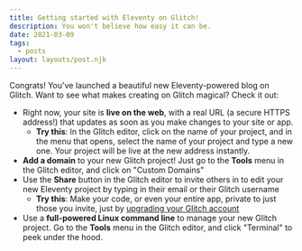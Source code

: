 ```yaml
---
title: Getting started with Eleventy on Glitch!
description: You won't believe how easy it can be.
date: 2021-03-09
tags:
  - posts
layout: layouts/post.njk
---
```


Congrats! You've launched a beautiful new Eleventy-powered blog on Glitch. Want to see what makes creating on Glitch magical? Check it out:

* Right now, your site is **live on the web**, with a real URL (a secure HTTPS address!) that updates as soon as you make changes to your site or app.
  + **Try this**: In the Glitch editor, click on the name of your project, and in the menu that opens, select the name of your project and type a new one. Your project will be live at the new address instantly.
* **Add a domain** to your new Glitch project! Just go to the **Tools** menu in the Glitch editor, and click on "Custom Domains"
* Use the **Share** button in the Glitch editor to invite others in to edit your new Eleventy project by typing in their email or their Glitch username
  + **Try this**: Make your code, or even your entire app, private to just those you invite, just by [upgrading your Glitch account](https://glitch.com/pricing)
* Use a **full-powered Linux command line** to manage your new Glitch project. Go to the **Tools** menu in the Glitch editor, and click "Terminal" to peek under the hood.
